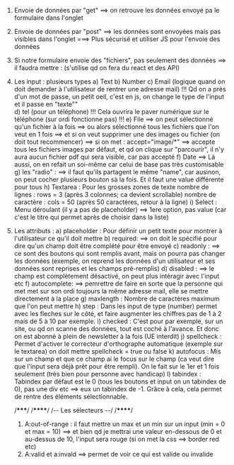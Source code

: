 1. Envoie de données par "get"
   ==> on retrouve les données envoyé pa le formulaire dans l'onglet

2. Envoie de données par "post"
   ==> les données sont envoyées mais pas visibles dans l'onglet
   ===> Plus sécurisé et utiliser JS pour l'envoie des données

3. Si notre formulaire envoie des "fichiers", pas seulement des données
==> il faudra mettre : (s'utilise qd on fera du react et des API)
<form method="post" action="javascript:void(0)" enctype="multipart/form-data">

4. Les input : plusieurs types
   a) Text
   b) Number
   c) Email (logique quand on doit demander à l'utilisateur de rentrer une adresse mail)
   !!! Qd on a près d'un mot de passe, un petit oeil, c'est en js, on change le type de l'input et il passe en "texte""  
    d) tel (pour un téléphone)
   !!! Cela ouvrira le paver numérique sur le téléphone (sur ordi fonctionne pas)
   !!!
   e) File
   ==> on peut sélectionné qu'un fichier à la fois
   ==> ou alors sélectionné tous les fichiers que l'on veut en 1 fois
   ==> et si on veut supprimer une des images ou fichier (on doit tout recommencer)
   ==> si on met :
   accept="image/\*" ==> accepte tous les fichiers images par défaut, et qd on clique sur "parcourir", il n'y aura aucun fichier pdf qui sera visible, car pas accepté
   f) Date
   ==> Là aussi, on en refait un soi-même car celui de base pas très customisable
   g) les "radio" :
   ==> il faut qu'ils partagent le même "name", car ausinon, on peut cocher plusieurs bouton sà la fois.
   Et il faut une value différente pour tous
   h) Textarea :
   Pour les grosses zones de texte
   nombre de lignes : rows = 3 (après 3 colonnes; ca devient scrollable)
   nombre de caractère : cols = 50 (après 50 caractères, retour à la ligne)
   i) Select :
   Menu déroulant (il y a pas de placeholder)
   ==> 1ere option, pas value (car c'est le titre qui permet après de choisir dans la liste)

5) Les attributs :
   a) placeholder :
   Pour définir un petit texte pour montrer à l'utilisateur ce qu'il doit mettre
   b) required:
   ==> on doit le spécifié pour dire qu'un champ doit être complété pour être envoyé
   c) readonly :
   ==> ce sont des boutons qui sont remplis avant, mais on pourra pas changer les données (exemple, on reprend les données d'un utilisateur et ses données sont reprises et les champs pré-remplis)
   d) disabled :
   ==> le champ est complètement désactivé, on peut plus intéragir avec l'input etc
   f) autocomplete:
   ==> pemrettre de faire en sorte que la personne qui met met sur son ordi toujours la même adresse mail, elle se mettre directement à la place
   g) maxlength :
   Nombre de caractères maximum que l'on peut mettre
   h) step :
   Dans les input de type (number) permet avec les fleches sur le côté, et faire augmenter les chiffres pas de 1 à 2 mais de 5 à 10 par exemple.
   i) checked :
   C'est pour par exemple, sur un site, ou qd on scanne des données, tout est coché à l'avance. Et donc on est abonné à plein de newsletter à la fois (UE interdit)
   j) spellcheck :
   Permet d'activer le correcteur d'orthographe automatique (exemple sur le textarea)
   on doit mettre spellcheck = true ou false
   k) autofocus :
   Mis sur un champ et que ce champ ai le focus sur le champ (ca veut dire que l'input sera déjà prêt pour être rempli).
   On le fait sur le 1er et 1 fois seulement (très bien pour personne avec handicap)
   l) tabindex :
   Tabindex par défaut est le 0 (tous les boutons et input on un tabindex de 0), pas une div etc ==> eux un tabindex de -1.
   Grâce à cela, cela permet de rentre des éléments sélectionnable.

   /**********************************\*\*\***********************************/
   /********\*\*\*\*********/
   /-- Les sélecteurs --/
   /********\*\*\*\*********/

   1. A:out-of-range :
      il faut mettre un max et un min sur un input (min = 0 et max = 10)
      ==> et bien qd je mettrai une valeur en-dessous de 0 et au-dessus de 10, l'input sera rouge (si on met la css ==> border red etc)
   2. A:valid et a:invald ==> permet de voir ce qui est valide ou invalide
